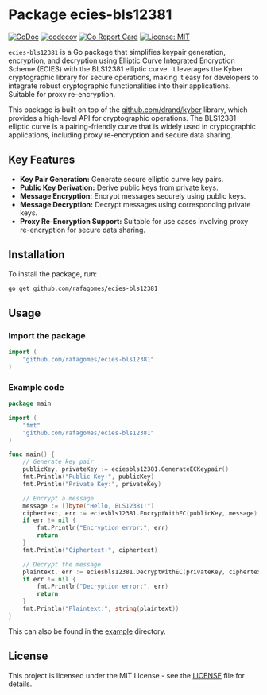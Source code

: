 # Package ecies-bls12381

[![GoDoc](https://pkg.go.dev/badge/github.com/rafagomes/ecies-bls12381)](https://pkg.go.dev/github.com/rafagomes/ecies-bls12381)
[![codecov](https://codecov.io/github/rafagomes/ecies-bls12381/graph/badge.svg?token=6BDB7436C1)](https://codecov.io/github/rafagomes/ecies-bls12381)
[![Go Report Card](https://goreportcard.com/badge/github.com/rafagomes/ecies-bls12381)](https://goreportcard.com/report/github.com/rafagomes/ecies-bls12381)
[![License: MIT](https://img.shields.io/badge/License-MIT-yellow.svg)](https://opensource.org/licenses/MIT)

`ecies-bls12381` is a Go package that simplifies keypair generation, encryption, and decryption using Elliptic Curve Integrated Encryption Scheme (ECIES) with the BLS12381 elliptic curve. It leverages the Kyber cryptographic library for secure operations, making it easy for developers to integrate robust cryptographic functionalities into their applications. Suitable for proxy re-encryption.

This package is built on top of the [github.com/drand/kyber](https://github.com/drand/kyber) library, which provides a high-level API for cryptographic operations. The BLS12381 elliptic curve is a pairing-friendly curve that is widely used in cryptographic applications, including proxy re-encryption and secure data sharing.

## Key Features

- **Key Pair Generation:** Generate secure elliptic curve key pairs.
- **Public Key Derivation:** Derive public keys from private keys.
- **Message Encryption:** Encrypt messages securely using public keys.
- **Message Decryption:** Decrypt messages using corresponding private keys.
- **Proxy Re-Encryption Support:** Suitable for use cases involving proxy re-encryption for secure data sharing.

## Installation

To install the package, run:

```sh
go get github.com/rafagomes/ecies-bls12381
```

## Usage

### Import the package

```go
import (
    "github.com/rafagomes/ecies-bls12381"
)
```

### Example code

```go
package main

import (
    "fmt"
    "github.com/rafagomes/ecies-bls12381"
)

func main() {
    // Generate key pair
    publicKey, privateKey := eciesbls12381.GenerateECKeypair()
    fmt.Println("Public Key:", publicKey)
    fmt.Println("Private Key:", privateKey)

    // Encrypt a message
    message := []byte("Hello, BLS12381!")
    ciphertext, err := eciesbls12381.EncryptWithEC(publicKey, message)
    if err != nil {
        fmt.Println("Encryption error:", err)
        return
    }
    fmt.Println("Ciphertext:", ciphertext)

    // Decrypt the message
    plaintext, err := eciesbls12381.DecryptWithEC(privateKey, ciphertext)
    if err != nil {
        fmt.Println("Decryption error:", err)
        return
    }
    fmt.Println("Plaintext:", string(plaintext))
}
```
This can also be found in the [example](example) directory.
<!-- TODO: CREATE THE PROXY REENCRYPTION EXAMPLE -->

## License

This project is licensed under the MIT License - see the [LICENSE](LICENSE) file for details.
